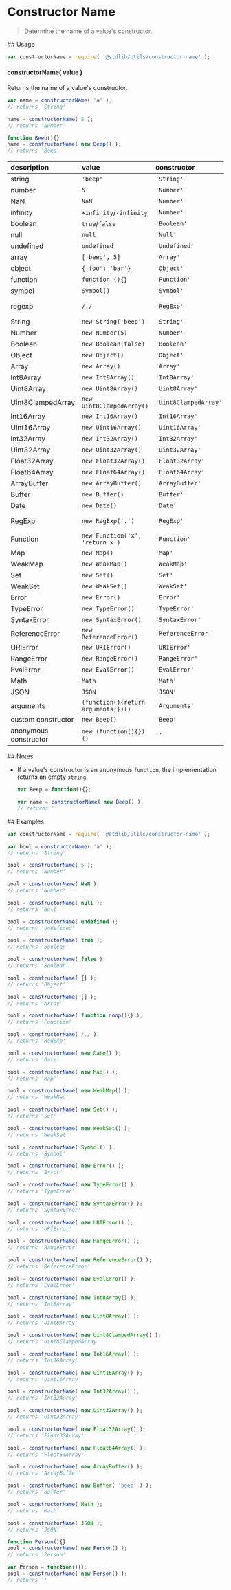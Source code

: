 # Constructor Name

> Determine the name of a value's constructor.

<section class="usage">
## Usage

``` javascript
var constructorName = require( '@stdlib/utils/constructor-name' );
```

#### constructorName( value )

Returns the name of a value's constructor.

``` javascript
var name = constructorName( 'a' );
// returns 'String'

name = constructorName( 5 );
// returns 'Number'

function Beep(){}
name = constructorName( new Beep() );
// returns 'Beep'
```

| description    | value   | constructor | notes |
|:---------------|:--------|:------------|-------|
| string | `'beep'` | `'String'` |       |
| number | `5` | `'Number'` |       |
| NaN | `NaN` | `'Number'` |       |
| infinity | `+infinity`/`-infinity` | `'Number'` |       |
| boolean | `true`/`false` | `'Boolean'` |       |
| null | `null` | `'Null'` |       |
| undefined | `undefined` | `'Undefined'` |       |
| array | `['beep', 5]` | `'Array'` |       |
| object | `{'foo': 'bar'}` | `'Object'` |       |
| function | `function (){}` | `'Function'` |       |
| symbol | `Symbol()` | `'Symbol'` | ES2015 |
| regexp | `/./` | `'RegExp'` | Android 4.1+ |       |
| String | `new String('beep')` | `'String'` |       |
| Number | `new Number(5)` | `'Number'` |       |
| Boolean |`new Boolean(false)` | `'Boolean'` |       |
| Object | `new Object()` | `'Object'` |       |
| Array | `new Array()` | `'Array'` |       |
| Int8Array | `new Int8Array()` | `'Int8Array'` |       |
| Uint8Array | `new Uint8Array()` | `'Uint8Array'` |       |
| Uint8ClampedArray | `new Uint8ClampedArray()` | `'Uint8ClampedArray'` |       |
| Int16Array | `new Int16Array()` | `'Int16Array'` |       |
| Uint16Array | `new Uint16Array()` | `'Uint16Array'` |       |
| Int32Array | `new Int32Array()` | `'Int32Array'` |       |
| Uint32Array | `new Uint32Array()` | `'Uint32Array'` |       |
| Float32Array | `new Float32Array()` | `'Float32Array'` |       |
| Float64Array | `new Float64Array()` | `'Float64Array'` |       |
| ArrayBuffer | `new ArrayBuffer()` | `'ArrayBuffer'` |       |
| Buffer | `new Buffer()` | `'Buffer'` | Node.js   |
| Date | `new Date()` | `'Date'` |       |
| RegExp | `new RegExp('.')` | `'RegExp'` | Android 4.1+
| Function | `new Function('x', 'return x')` | `'Function'` |       |
| Map | `new Map()` | `'Map'` | ES2015  |
| WeakMap | `new WeakMap()` | `'WeakMap'` | ES2015 |
| Set | `new Set()` | `'Set'` | ES2015 |
| WeakSet | `new WeakSet()` | `'WeakSet'` | ES2015 |
| Error | `new Error()` | `'Error'` |       |
| TypeError | `new TypeError()` | `'TypeError'` |       |
| SyntaxError | `new SyntaxError()` | `'SyntaxError'` |       |
| ReferenceError | `new ReferenceError()` | `'ReferenceError'` |       |
| URIError | `new URIError()` | `'URIError'` |       |
| RangeError | `new RangeError()` | `'RangeError'` |       |
| EvalError | `new EvalError()` | `'EvalError'` |       |
| Math | `Math` | `'Math'` |       |
| JSON | `JSON` | `'JSON'` | IE8+    |
| arguments | `(function(){return arguments;})()` | `'Arguments'` | IE9+   |
| custom constructor | `new Beep()` | `'Beep'` |       |
| anonymous constructor | `new (function(){})()` | `''` |       |
</section>

<!-- /.usage -->

<section class="notes">
## Notes

*   If a value's constructor is an anonymous `function`, the implementation returns an empty `string`.
    ``` javascript
    var Beep = function(){};
    
    var name = constructorName( new Beep() );
    // returns ''  
    ```

</section>

<!-- /.notes -->

<section class="examples">
## Examples

``` javascript
var constructorName = require( '@stdlib/utils/constructor-name' );

var bool = constructorName( 'a' );
// returns 'String'

bool = constructorName( 5 );
// returns 'Number'

bool = constructorName( NaN );
// returns 'Number'

bool = constructorName( null );
// returns 'Null'

bool = constructorName( undefined );
// returns 'Undefined'

bool = constructorName( true );
// returns 'Boolean'

bool = constructorName( false );
// returns 'Boolean'

bool = constructorName( {} );
// returns 'Object'

bool = constructorName( [] );
// returns 'Array'

bool = constructorName( function noop(){} );
// returns 'Function'

bool = constructorName( /./ );
// returns 'RegExp'

bool = constructorName( new Date() );
// returns 'Date'

bool = constructorName( new Map() );
// returns 'Map'

bool = constructorName( new WeakMap() );
// returns 'WeakMap'

bool = constructorName( new Set() );
// returns 'Set'

bool = constructorName( new WeakSet() );
// returns 'WeakSet'

bool = constructorName( Symbol() );
// returns 'Symbol'

bool = constructorName( new Error() );
// returns 'Error'

bool = constructorName( new TypeError() );
// returns 'TypeError'

bool = constructorName( new SyntaxError() );
// returns 'SyntaxError'

bool = constructorName( new URIError() );
// returns 'URIError'

bool = constructorName( new RangeError() );
// returns 'RangeError'

bool = constructorName( new ReferenceError() );
// returns 'ReferenceError'

bool = constructorName( new EvalError() );
// returns 'EvalError'

bool = constructorName( new Int8Array() );
// returns 'Int8Array'

bool = constructorName( new Uint8Array() );
// returns 'Uint8Array'

bool = constructorName( new Uint8ClampedArray() );
// returns 'Uint8ClampedArray'

bool = constructorName( new Int16Array() );
// returns 'Int16Array'

bool = constructorName( new Uint16Array() );
// returns 'Uint16Array'

bool = constructorName( new Int32Array() );
// returns 'Int32Array'

bool = constructorName( new Uint32Array() );
// returns 'Uint32Array'

bool = constructorName( new Float32Array() );
// returns 'Float32Array'

bool = constructorName( new Float64Array() );
// returns 'Float64Array'

bool = constructorName( new ArrayBuffer() );
// returns 'ArrayBuffer'

bool = constructorName( new Buffer( 'beep' ) );
// returns 'Buffer'

bool = constructorName( Math );
// returns 'Math'

bool = constructorName( JSON );
// returns 'JSON'

function Person(){}
bool = constructorName( new Person() );
// returns 'Person'

var Person = function(){};
bool = constructorName( new Person() );
// returns ''
```
</section>

<!-- /.examples -->

<section class="links">
</section>

<!-- /.links -->
